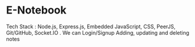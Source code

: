 # E-Notebook
Tech Stack : Node.js, Express.js, Embedded JavaScript, CSS, PeerJS, Git/GitHub, Socket.IO .
We can Login/Signup Adding, updating and deleting notes 
